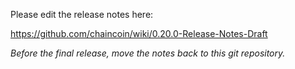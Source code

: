 Please edit the release notes here:

https://github.com/chaincoin/wiki/0.20.0-Release-Notes-Draft

*Before the final release, move the notes back to this git repository.*

